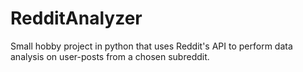 # RedditAnalyzer
Small hobby project in python that uses Reddit's API to perform data analysis on user-posts from a chosen subreddit.
